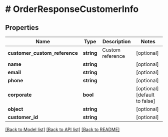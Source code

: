 # # OrderResponseCustomerInfo

## Properties

Name | Type | Description | Notes
------------ | ------------- | ------------- | -------------
**customer_custom_reference** | **string** | Custom reference | [optional]
**name** | **string** |  | [optional]
**email** | **string** |  | [optional]
**phone** | **string** |  | [optional]
**corporate** | **bool** |  | [optional] [default to false]
**object** | **string** |  | [optional]
**customer_id** | **string** |  | [optional]

[[Back to Model list]](../../README.md#models) [[Back to API list]](../../README.md#endpoints) [[Back to README]](../../README.md)
